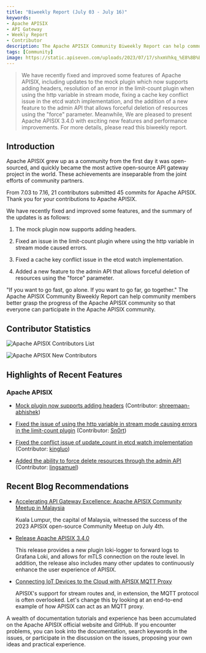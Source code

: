 ```yaml
---
title: "Biweekly Report (July 03 - July 16)"
keywords: 
- Apache APISIX
- API Gateway
- Weekly Report
- Contributor
description: The Apache APISIX Community Biweekly Report can help community members better grasp the progress of the Apache APISIX community so that everyone can participate in the Apache APISIX community.
tags: [Community]
image: https://static.apiseven.com/uploads/2023/07/17/shxmVhkq_%E8%8B%B1%E6%96%87%E5%A4%B4%E5%9B%BE.png
---
```


> We have recently fixed and improved some features of Apache APISIX, including updates to the mock plugin which now supports adding headers, resolution of an error in the limit-count plugin when using the http variable in stream mode, fixing a cache key conflict issue in the etcd watch implementation, and the addition of a new feature to the admin API that allows forceful deletion of resources using the "force" parameter. Meanwhile, We are pleased to present Apache APISIX 3.4.0 with exciting new features and performance improvements. For more details, please read this biweekly report.

<!--truncate-->

## Introduction

Apache APISIX grew up as a community from the first day it was open-sourced, and quickly became the most active open-source API gateway project in the world. These achievements are inseparable from the joint efforts of community partners.

From 7.03 to 7.16, 21 contributors submitted 45 commits for Apache APISIX. Thank you for your contributions to Apache APISIX.

We have recently fixed and improved some features, and the summary of the updates is as follows:

1. The mock plugin now supports adding headers.

2. Fixed an issue in the limit-count plugin where using the http variable in stream mode caused errors.

3. Fixed a cache key conflict issue in the etcd watch implementation.

4. Added a new feature to the admin API that allows forceful deletion of resources using the "force" parameter.

"If you want to go fast, go alone. If you want to go far, go together." The Apache APISIX Community Biweekly Report can help community members better grasp the progress of the Apache APISIX community so that everyone can participate in the Apache APISIX community.

## Contributor Statistics

![Apache APISIX Contributors List](https://static.apiseven.com/uploads/2023/07/17/ndDgARK1_%E6%89%80%E6%9C%89%E8%B4%A1%E7%8C%AE%E8%80%85%E6%B5%B7%E6%8A%A5.png)

![Apache APISIX New Contributors](https://static.apiseven.com/uploads/2023/07/17/D7RXpWLf_%E6%96%B0%E6%99%8B%E8%B4%A1%E7%8C%AE%E8%80%85%E6%B5%B7%E6%8A%A5.png)

## Highlights of Recent Features

### Apache APISIX

- [Mock plugin now supports adding headers](https://github.com/apache/apisix/pull/9720) (Contributor: [shreemaan-abhishek](https://github.com/shreemaan-abhishek))

- [Fixed the issue of using the http variable in stream mode causing errors in the limit-count plugin](https://github.com/apache/apisix/pull/9816) (Contributor: [Sn0rt](https://github.com/Sn0rt))

- [Fixed the conflict issue of update_count in etcd watch implementation](https://github.com/apache/apisix/pull/9811) (Contributor: [kingluo](https://github.com/kingluo))

- [Added the ability to force delete resources through the admin API](https://github.com/apache/apisix/pull/9810) (Contributor: [lingsamuel](https://github.com/lingsamuel))


## Recent Blog Recommendations

- [Accelerating API Gateway Excellence: Apache APISIX Community Meetup in Malaysia](https://apisix.apache.org/blog/2023/07/11/2023-apisix-meetup-malaysia/)
  
  Kuala Lumpur, the capital of Malaysia, witnessed the success of the 2023 APISIX open-source Community Meetup on July 4th.

- [Release Apache APISIX 3.4.0](https://apisix.apache.org/blog/2023/06/30/release-apache-apisix-3.4.0/)

  This release provides a new plugin loki-logger to forward logs to Grafana Loki, and allows for mTLS connection on the route level. In addition, the release also includes many other updates to continuously enhance the user experience of APISIX.

- [Connecting IoT Devices to the Cloud with APISIX MQTT Proxy](https://apisix.apache.org/blog/2023/06/30/apisix-mqtt-proxy/)

  APISIX's support for stream routes and, in extension, the MQTT protocol is often overlooked. Let's change this by looking at an end-to-end example of how APISIX can act as an MQTT proxy.

A wealth of documentation tutorials and experience has been accumulated on the Apache APISIX official website and GitHub. If you encounter problems, you can look into the documentation, search keywords in the issues, or participate in the discussion on the issues, proposing your own ideas and practical experience.
